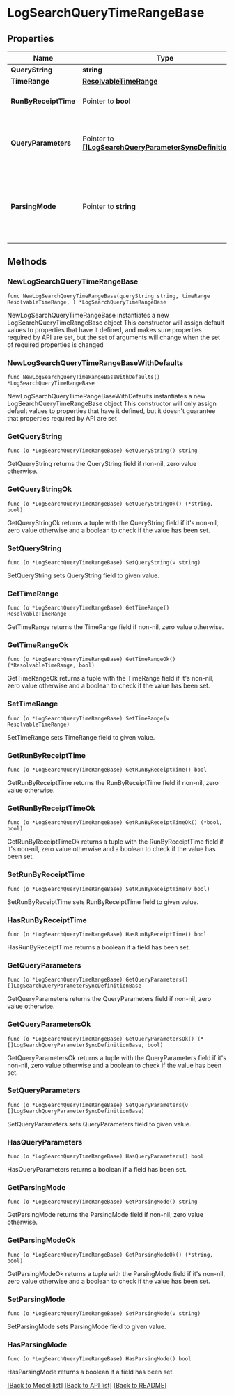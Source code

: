 # LogSearchQueryTimeRangeBase

## Properties

Name | Type | Description | Notes
------------ | ------------- | ------------- | -------------
**QueryString** | **string** | Query to perform. | 
**TimeRange** | [**ResolvableTimeRange**](ResolvableTimeRange.md) |  | 
**RunByReceiptTime** | Pointer to **bool** | This has the value &#x60;true&#x60; if the search is to be run by receipt time and &#x60;false&#x60; if it is to be run by message time. | [optional] [default to false]
**QueryParameters** | Pointer to [**[]LogSearchQueryParameterSyncDefinitionBase**](LogSearchQueryParameterSyncDefinitionBase.md) | Values for search template used in the search query. Learn more about the search templates here : https://help.sumologic.com/docs/search/get-started-with-search/build-search/search-templates/ | [optional] 
**ParsingMode** | Pointer to **string** | Define the parsing mode to scan the JSON format log messages. Possible values are:   1. &#x60;AutoParse&#x60;   2. &#x60;Manual&#x60; In AutoParse mode, the system automatically figures out fields to parse based on the search query. While in the Manual mode, no fields are parsed out automatically. For more information see [Dynamic Parsing](https://help.sumologic.com/?cid&#x3D;0011). | [optional] [default to "Manual"]

## Methods

### NewLogSearchQueryTimeRangeBase

`func NewLogSearchQueryTimeRangeBase(queryString string, timeRange ResolvableTimeRange, ) *LogSearchQueryTimeRangeBase`

NewLogSearchQueryTimeRangeBase instantiates a new LogSearchQueryTimeRangeBase object
This constructor will assign default values to properties that have it defined,
and makes sure properties required by API are set, but the set of arguments
will change when the set of required properties is changed

### NewLogSearchQueryTimeRangeBaseWithDefaults

`func NewLogSearchQueryTimeRangeBaseWithDefaults() *LogSearchQueryTimeRangeBase`

NewLogSearchQueryTimeRangeBaseWithDefaults instantiates a new LogSearchQueryTimeRangeBase object
This constructor will only assign default values to properties that have it defined,
but it doesn't guarantee that properties required by API are set

### GetQueryString

`func (o *LogSearchQueryTimeRangeBase) GetQueryString() string`

GetQueryString returns the QueryString field if non-nil, zero value otherwise.

### GetQueryStringOk

`func (o *LogSearchQueryTimeRangeBase) GetQueryStringOk() (*string, bool)`

GetQueryStringOk returns a tuple with the QueryString field if it's non-nil, zero value otherwise
and a boolean to check if the value has been set.

### SetQueryString

`func (o *LogSearchQueryTimeRangeBase) SetQueryString(v string)`

SetQueryString sets QueryString field to given value.


### GetTimeRange

`func (o *LogSearchQueryTimeRangeBase) GetTimeRange() ResolvableTimeRange`

GetTimeRange returns the TimeRange field if non-nil, zero value otherwise.

### GetTimeRangeOk

`func (o *LogSearchQueryTimeRangeBase) GetTimeRangeOk() (*ResolvableTimeRange, bool)`

GetTimeRangeOk returns a tuple with the TimeRange field if it's non-nil, zero value otherwise
and a boolean to check if the value has been set.

### SetTimeRange

`func (o *LogSearchQueryTimeRangeBase) SetTimeRange(v ResolvableTimeRange)`

SetTimeRange sets TimeRange field to given value.


### GetRunByReceiptTime

`func (o *LogSearchQueryTimeRangeBase) GetRunByReceiptTime() bool`

GetRunByReceiptTime returns the RunByReceiptTime field if non-nil, zero value otherwise.

### GetRunByReceiptTimeOk

`func (o *LogSearchQueryTimeRangeBase) GetRunByReceiptTimeOk() (*bool, bool)`

GetRunByReceiptTimeOk returns a tuple with the RunByReceiptTime field if it's non-nil, zero value otherwise
and a boolean to check if the value has been set.

### SetRunByReceiptTime

`func (o *LogSearchQueryTimeRangeBase) SetRunByReceiptTime(v bool)`

SetRunByReceiptTime sets RunByReceiptTime field to given value.

### HasRunByReceiptTime

`func (o *LogSearchQueryTimeRangeBase) HasRunByReceiptTime() bool`

HasRunByReceiptTime returns a boolean if a field has been set.

### GetQueryParameters

`func (o *LogSearchQueryTimeRangeBase) GetQueryParameters() []LogSearchQueryParameterSyncDefinitionBase`

GetQueryParameters returns the QueryParameters field if non-nil, zero value otherwise.

### GetQueryParametersOk

`func (o *LogSearchQueryTimeRangeBase) GetQueryParametersOk() (*[]LogSearchQueryParameterSyncDefinitionBase, bool)`

GetQueryParametersOk returns a tuple with the QueryParameters field if it's non-nil, zero value otherwise
and a boolean to check if the value has been set.

### SetQueryParameters

`func (o *LogSearchQueryTimeRangeBase) SetQueryParameters(v []LogSearchQueryParameterSyncDefinitionBase)`

SetQueryParameters sets QueryParameters field to given value.

### HasQueryParameters

`func (o *LogSearchQueryTimeRangeBase) HasQueryParameters() bool`

HasQueryParameters returns a boolean if a field has been set.

### GetParsingMode

`func (o *LogSearchQueryTimeRangeBase) GetParsingMode() string`

GetParsingMode returns the ParsingMode field if non-nil, zero value otherwise.

### GetParsingModeOk

`func (o *LogSearchQueryTimeRangeBase) GetParsingModeOk() (*string, bool)`

GetParsingModeOk returns a tuple with the ParsingMode field if it's non-nil, zero value otherwise
and a boolean to check if the value has been set.

### SetParsingMode

`func (o *LogSearchQueryTimeRangeBase) SetParsingMode(v string)`

SetParsingMode sets ParsingMode field to given value.

### HasParsingMode

`func (o *LogSearchQueryTimeRangeBase) HasParsingMode() bool`

HasParsingMode returns a boolean if a field has been set.


[[Back to Model list]](../README.md#documentation-for-models) [[Back to API list]](../README.md#documentation-for-api-endpoints) [[Back to README]](../README.md)


